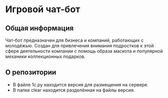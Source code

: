 # Игровой чат-бот
## Общая информация
Чат-бот предназначен для бизнеса и компаний, работающих с молодёжью. 
Создан для привлечения внимания подростков к этой сфере деятельности компании с помощь образа маскота и популярной механики коллекционных подарков.
## О репозитории
- В файле 1c.py находится версия для размещения на сервере.
- В папке clear находится разделённая на файлы версия.
